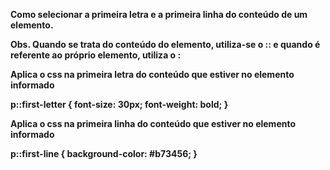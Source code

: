 <strong>

   Como selecionar a primeira letra e a primeira linha do conteúdo de um elemento. 

   Obs. Quando se trata do conteúdo do elemento, utiliza-se o :: e quando é referente ao próprio elemento, 
   utiliza o : 

   Aplica o css na primeira letra do conteúdo que estiver no elemento informado 

p::first-letter {
    font-size: 30px;
    font-weight: bold;
}


   Aplica o css na primeira linha do conteúdo que estiver no elemento informado 

p::first-line {
    background-color: #b73456;
}

</strong>